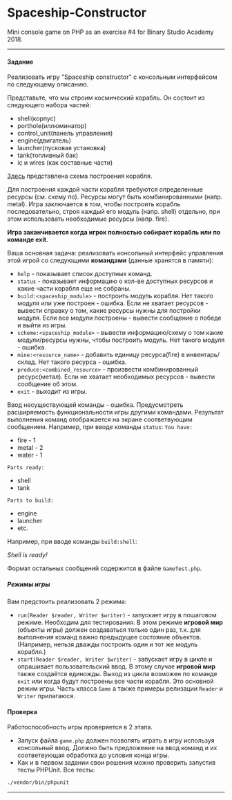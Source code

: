 # Spaceship-Constructor
Mini console game on PHP as an exercise #4 for Binary Studio Academy 2018.

***

#### Задание

Реализовать игру "Spaceship constructor" с консольным интерфейсом по следующему описанию.

Представьте, что мы строим космический корабль. Он состоит из следующего набора частей:

* shell(корпус)
* porthole(иллюминатор)
* control_unit(панель управления)
* engine(двигатель)
* launcher(пусковая установка)
* tank(топливный бак)
* ic и wires (как составные части)

[Здесь](https://drive.google.com/file/d/1JfxBIqYFk72xpxDqXvNRqmuQdsbqzTvQ/view) представлена схема построения корабля.

Для построения каждой части корабля требуются определенные ресурсы (см. схему по).
Ресурсы могут быть комбинированными (напр. metal).
Игра заключается в том, чтобы построить корабль последовательно, строя каждый его модуль (напр. shell) отдельно,
при этом использовать необходимые ресурсы (напр. fire).

**Игра заканчивается когда игрок полностью собирает корабль или по команде exit.**

Ваша основная задача: реализовать консольный интерфейс управления этой игрой со следующими
**командами** (данные хранятся в памяти):
* `help` - показывает список доступных команд.  
* `status` - показывает информацию о кол-ве доступных ресурсов и какие части корабля еще не собраны.  
* `build:<spaceship_module>` - построить модуль корабля. Нет такого модуля или уже построен - ошибка.
Если не хватает ресурсов - вывести справку о том, какие ресурсы нужны для постройки модуля. Если все модули построены - вывести сообщение о победе и выйти из игры.
* `scheme:<spaceship_module>` - вывести информацию/схему о том какие модули/ресурсы нужны, чтобы построить модуль. Нет такого модуля - ошибка.
* `mine:<resource_name>` - добавить единицу ресурса(fire) в инвентарь/склад. Нет такого ресурса - ошибка.
* `produce:<combined_resource>` - произвести комбинированный ресурс(метал).
Если не хватает необходимых ресурсов - вывести сообщение об этом.
* `exit` - выходит из игры.

Ввод несуществующей команды - ошибка.
Предусмотреть расширяемость функциональности игры другими командами.
Результат выполнения команд отображается на экране соответвующим сообщением.
Например, при вводе команды `status`:
`You have:`
* fire - 1
* metal - 2
* water - 1

`Parts ready: `
* shell
* tank

`Parts to build: `
* engine
* launcher
* etc.

Например, при вводе команды `build:shell`:

*Shell is ready!*

Формат остальных сообщений содержится в файле `GameTest.php`.

##### Режимы игры

Вам предстоить реализовать 2 режима:
* `run(Reader $reader, Writer $writer)` - запускает игру в пошаговом режиме.
Необходим для тестирования. В этом режиме **игровой мир** (объекты игры)
должен создаваться только один раз, т.к. для выполнения команд важно предыдущее состояние объектов.
(Например, нельзя дважды построить один и тот же модуль корабля.)
* `start(Reader $reader, Writer $writer)` - запускает игру в цикле и опрашивает пользовательский ввод.
В этому случае **игровой мир** также создаётся единожды.
Выход из цикла возможен по команде `exit` или когда будут построены все части корабля.
Это основной режим игры.
Часть класса `Game` а также примеры релизации `Reader` и `Writer` прилагаюся.

#### Проверка

Работоспособность игры проверяется в 2 этапа.
* Запуск файла `game.php` должен позволять играть в игру используя консольный ввод.
Должно быть предложение на ввод команд и их соответвующая обработка до условия конца игры.
* Как и в первом задании свои решения можно проверить запустив тесты PHPUnit.
Все тесты:
```bash
./vendor/bin/phpunit
```
***

